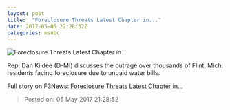 ```yaml
---
layout: post
title:  "Foreclosure Threats Latest Chapter in..."
date: 2017-05-05 22:28:52Z
categories: msnbc
---
```


![Foreclosure Threats Latest Chapter in...](http://media1.s-nbcnews.com/j/MSNBC/Components/Video/201705/2017-05-05T22-31-26-0Z--1280x720.video_1067x600.jpg)

Rep. Dan Kildee (D-MI) discusses the outrage over thousands of Flint, Mich. residents facing foreclosure due to unpaid water bills.


Full story on F3News: [Foreclosure Threats Latest Chapter in...](http://www.f3nws.com/n/EWycTB)

> Posted on: 05 May 2017 21:28:52
